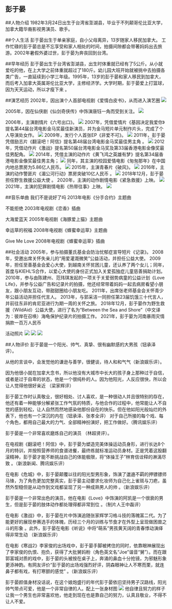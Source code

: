 ## 彭于晏

##人物介绍
1982年3月24日出生于台湾省澎湖县，毕业于不列颠哥伦比亚大学，加拿大籍华裔影视男演员、歌手。

##个人生活
彭于晏出生于单亲家庭，自小父母离异，13岁随家人移民加拿大。
工作忙碌的彭于晏总是不忘享受和家人相处的时间，拍摄间隙都会带著妈妈出去旅游。2002年暑假外婆过世，彭于晏为奔丧回到台湾。

##早年经历
彭于晏出生于台湾省澎湖县，出生时体重就已经有了5公斤。从小就爱吃的他，在上大学之前体重就超过了180斤。幼儿园大班开始就被挑中去拍摄各类广告，一直延续到小学三年级。1995年，13岁的彭于晏和家人移民到加拿大，而后考入加拿大英属哥伦比亚大学，主修经济学。大学时期，彭于晏爱上打篮球，因为天天运动，所以才瘦下来 。

##演艺经历
2002年，因出演个人首部电视剧《爱情白皮书》，从而进入演艺圈 
![](https://img1.baidu.com/it/u=3157467248,3773945437&fm=26&fmt=auto)

2005年，因在仙侠剧《仙剑奇侠传》中饰演唐钰一角而受到关注。
![](https://gimg2.baidu.com/image_search/src=http%3A%2F%2Fimg.mp.itc.cn%2Fupload%2F20161125%2F58456554aaa648429fde4bda99e3de8c_th.jpg&refer=http%3A%2F%2Fimg.mp.itc.cn&app=2002&size=f9999,10000&q=a80&n=0&g=0n&fmt=jpeg?sec=1641882095&t=9b6b0f303834c56c583967ccc4a500ca)

2006年，主演剧情片《六号出口》。
![](https://gimg2.baidu.com/image_search/src=http%3A%2F%2Fphotocdn.sohu.com%2F20111228%2FImg330568159.jpg&refer=http%3A%2F%2Fphotocdn.sohu.com&app=2002&size=f9999,10000&q=a80&n=0&g=0n&fmt=jpeg?sec=1641882191&t=8199fb20c8ac41cacfa3a96c26ce65c2)
2007年，凭借爱情片《基因决定我爱你》提名第44届台湾电影金马奖最佳新演员，并为金马短片单元制作片头，完成了个人导演处女作。
![](https://gimg2.baidu.com/image_search/src=http%3A%2F%2Fpic.baike.soso.com%2Fp%2F20130603%2F20130603111732-741128309.jpg&refer=http%3A%2F%2Fpic.baike.soso.com&app=2002&size=f9999,10000&q=a80&n=0&g=0n&fmt=jpeg?sec=1641882236&t=c2eba6425eb9f1d44c6204bd639704c0)
2009年，发行个人首张EP《非爱不可》。
![](https://gimg2.baidu.com/image_search/src=http%3A%2F%2Fimg.sdchina.com%3A8001%2F%3Fw%3D300%26h%3D0%26s%3Dhttp%253a%252f%252fimg4.cache.netease.com%252fent%252f2010%252f7%252f5%252f2010070516061792ef0.jpg&refer=http%3A%2F%2Fimg.sdchina.com&app=2002&size=f9999,10000&q=a80&n=0&g=0n&fmt=jpeg?sec=1641882278&t=05d0225762d751d574b5199770c6e48f)
2011年，彭于晏凭借励志片《翻滚吧！阿信》提名第48届台湾电影金马奖最佳男主角 。
![](https://gimg2.baidu.com/image_search/src=http%3A%2F%2Fimg1.gtimg.com%2Fent%2Fpics%2Fhv1%2F235%2F0%2F1901%2F123612760.jpg&refer=http%3A%2F%2Fimg1.gtimg.com&app=2002&size=f9999,10000&q=a80&n=0&g=0n&fmt=jpeg?sec=1641882379&t=a4cc9db39be2d49a963969b99304f07c)
2012年，凭借动作片《激战》提名第50届台湾电影金马奖及第33届香港电影金像奖最佳男配角。
![](https://gimg2.baidu.com/image_search/src=http%3A%2F%2Fnimg.ws.126.net%2F%3Furl%3Dhttp%253A%252F%252Fdingyue.ws.126.net%252F2021%252F0927%252F05f2c497j00r01xvj002gc000rs00jwc.jpg%26thumbnail%3D650x2147483647%26quality%3D80%26type%3Djpg&refer=http%3A%2F%2Fnimg.ws.126.net&app=2002&size=f9999,10000&q=a80&n=0&g=0n&fmt=jpeg?sec=1641882466&t=ee90aa17804155d1a8926bd023adf1b6)
2014年，凭借主演的动作片《黄飞鸿之英雄有梦》提名第34届香港电影金像奖最佳男主角；
![](https://gimg2.baidu.com/image_search/src=http%3A%2F%2F5b0988e595225.cdn.sohucs.com%2Fq_70%2Cc_zoom%2Cw_640%2Fimages%2F20171009%2F3d55dba4d90a4f149b36e303feb2172b.jpeg&refer=http%3A%2F%2F5b0988e595225.cdn.sohucs.com&app=2002&size=f9999,10000&q=a80&n=0&g=0n&fmt=jpeg?sec=1641882510&t=7024332d6b62d08563a8b1f587a81588)
同年，其主演的校园爱情电影《匆匆那年》在中国内地总票房为5.86亿人民币。
![](https://gimg2.baidu.com/image_search/src=http%3A%2F%2Fpic1.win4000.com%2Fwallpaper%2F1%2F54699f15a96be.jpg&refer=http%3A%2F%2Fpic1.win4000.com&app=2002&size=f9999,10000&q=a80&n=0&g=0n&fmt=jpeg?sec=1641882551&t=1e152fd897e65a57df6f71fcf0c9e762)
2015年，主演青春片《破风》。
![](https://gimg2.baidu.com/image_search/src=http%3A%2F%2Fwww.laomaotaopan.com%2Fzhuti%2FUploadPic%2F2016-12%2F2016122623244189226.jpg&refer=http%3A%2F%2Fwww.laomaotaopan.com&app=2002&size=f9999,10000&q=a80&n=0&g=0n&fmt=jpeg?sec=1641882600&t=c840129db6a7040ac0dbf095126b8729)
2016年，主演的动作警匪片《湄公河行动》票房突破10亿人民币 。
![](https://ss0.baidu.com/94o3dSag_xI4khGko9WTAnF6hhy/zhidao/pic/item/b151f8198618367a0ada788225738bd4b31ce51a.jpg)
2018年12月，彭于晏担任野生救援公益大使 。
2020年，主演的动作剧情电影《紧急救援》上映。
![](https://gimg2.baidu.com/image_search/src=http%3A%2F%2F5b0988e595225.cdn.sohucs.com%2Fimages%2F20190326%2F35ae7b92982a432cbf776708ff399aad.jpeg&refer=http%3A%2F%2F5b0988e595225.cdn.sohucs.com&app=2002&size=f9999,10000&q=a80&n=0&g=0n&fmt=jpeg?sec=1641882637&t=fc0c6df71d262a4911956b8df884e740)
2021年，主演的犯罪剧情电影《热带往事》上映。
![](https://gimg2.baidu.com/image_search/src=http%3A%2F%2Fn.sinaimg.cn%2Fsinakd20210617ac%2F10%2Fw538h272%2F20210617%2Fb1e0-3b28adbbc78441074b1e38c9c122eaca.jpg&refer=http%3A%2F%2Fn.sinaimg.cn&app=2002&size=f9999,10000&q=a80&n=0&g=0n&fmt=jpeg?sec=1641882662&t=566a2a3325345dd6fc2727a2121d3ea4)

##音乐单曲
我们不是说好了吗	         2013年电影《分手合约》主题曲

不能拒绝	                 2003年电视剧《恋香》插曲

大海爱蓝天	             2005年电视剧《海豚爱上猫》主题曲

幸运草的祝福	             2008年电视剧《蜂蜜幸运草》主题曲

Give Me Love	         2008年电视剧《蜂蜜幸运草》插曲

##社会活动
2005年，参与拍摄董氏基金会防治忧郁症宣导短片《记录》。
2008年，受邀出席关怀失亲儿的“用爱灌溉微笑”公益活动，并担任公益大使。
2009年，担任至善基金会爱心大使，到越南关怀贫困儿童，还认养了两个女儿；同年，首度与KIEHL‘S合作，以爱心大使的身份正式加入关爱孤独症儿童慈善捐助计划。
2010年，参与由陈建州、范玮琪发起的一项关于关爱弱势病童的公益计划《Love Life》，并参与公益广告和记录片的拍摄，他还经常带着妈妈一起去病房看望小朋友，跟小朋友互动，带甜甜圈给小朋友吃。
2011年，出席张老师基金会关怀青少年公益活动并担任代言人。
2013年，与郭采洁一同担任第23届饥饿三十代言人，并前往东非的肯尼亚进行为期一周的关怀之旅。
2018年12月，彭于晏作为野生救援（WildAid）公益大使，进行了名为“Between the Sea and Shore”（中文译为：彼岸在召唤）海龟保护纪录片的拍摄工作。
2021年，彭于晏为河南暴雨灾情捐款一百万人民币 

活动照片
![](https://bkimg.cdn.bcebos.com/pic/4034970a304e251f6f626b44a486c9177e3e53f1?x-bce-process=image/watermark,image_d2F0ZXIvYmFpa2UxMTY=,g_7,xp_5,yp_5/format,f_auto)
![](https://bkimg.cdn.bcebos.com/pic/eaf81a4c510fd9f9468cdad5262dd42a2934a4f7?x-bce-process=image/watermark,image_d2F0ZXIvYmFpa2UxMTY=,g_7,xp_5,yp_5/format,f_auto)
![](https://bkimg.cdn.bcebos.com/pic/960a304e251f95ca2a001d0aca177f3e66095291?x-bce-process=image/watermark,image_d2F0ZXIvYmFpa2UxMTY=,g_7,xp_5,yp_5/format,f_auto)

##人物评价
彭于晏是一个阳光、帅气、真挚、很有幽默感的大男孩（钮承泽评）。

从他的言谈中，会发觉他的谦逊与善学，很健谈，待人和和气气（新浪娱乐评）。

因为他很小就在加拿大念书，所以他没有大城市中长大的孩子身上那种过于自信，或者是过于自卑的状态，他是一个很纯朴的人。因为他阳光，人反应很快，所以会让人觉得他很好亲近 （梁家辉评）

彭于晏工作时认真敬业，很好相处、讨人喜欢，是一种很动人并且很特别的存在，他还有着一种能够分解紧张工作气氛的特质，与他合作的过程中，他常能让人不自觉的感到轻松，让人自然而然地感染他那份自在的快乐。但在他如阳光般灿烂的外表下，他也有一个深沉的内在（钮承泽、张孝全评）
对于自己所接的每个戏、每个角色，都用自己最大的力气、全部精神扮演好，把工作做好。（腾讯娱乐评）

彭于晏是一个非常喜欢磨炼自己的演员 （林超贤评）。

在电视剧《翻滚吧！阿信》中，彭于晏为塑造完美体操运动员身形，进行长达8个月的特训，并按照营养师的食谱进餐，最终练就标准运动员身材。正是凭着这股翻滚精神，彭于晏才能不断挑战自己的体能极限，将“体操王子”林育信诠释的淋漓尽致 。（新浪新闻、腾讯娱乐评）

在电影《危城》中，彭于晏颠覆以往的阳光型男形象，饰演了邋遢不羁的押镖镖师马锋，为了角色更加完整真实，彭于晏主动要求化妆师为自己化上雀斑与刀疤，虽然外型糙但是从动作到文戏都呈现了另一种成熟男人的帅 。（新浪娱乐评）

彭于晏是一个非常出色的演员，他在电影《Love》中饰演的阿凯是一个很衰的男生，但是彭于晏的肢体动作都处理得都非常到位 。（制片人王中磊评）

在电影《激战》中，彭于晏在片中饰演追随张家辉学习格斗技的落魄富二代。为了能更好的展现参赛选手的体魄，历经三个月的训练与节食才在外型上呈现做困兽之斗的形象 。此外，彭于晏在电影《听说》中将“萌系”男孩黄天阔的青春悸动演绎得非常生动 （新浪娱乐评）

在电影《寒战2》李家俊的出场戏中，彭于晏手脚被拷住的同时，依靠眼神展现出了李家俊的仇恨、抱负，获得了大批舅妈粉（角色英文名“Joe”谐音“舅”）。而在跟郭富城对质的戏中，彭于晏的头被按在桌子上，奔涌的鼻血十分抢镜，为邪魅形象更添神韵。有网友评价“彭于晏的出场戏强烈好评，阴森眼神让人不寒而栗，就连鼻子都有戏，有打寒颤的感觉” 。（新浪娱乐评）

彭于晏颜值身材没话说，在这个娘炮盛行的年代彭于晏依旧坚持男子汉路线，阳光帅气带点可爱，他是一个非常自律的人。配上一张身材图
![](https://img14.360buyimg.com/pop/jfs/t1/164456/11/18750/168097/60782fabE081ab0a4/bc2a598e3d48a252.jpg)
他自律且努力的样子让我一个男生也非常喜欢他，他走到现在也是靠自己的努力，认真且敬业，不得不让人不爱。